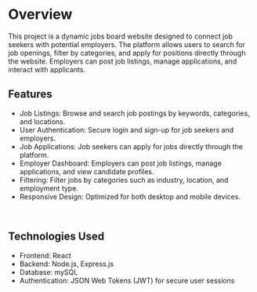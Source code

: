 # Overview
This project is a dynamic jobs board website designed to connect job seekers with potential employers. The platform allows users to search for job openings, filter by categories, and apply for positions directly through the website. Employers can post job listings, manage applications, and interact with applicants.
<br>

## Features
- Job Listings: Browse and search job postings by keywords, categories, and locations.
- User Authentication: Secure login and sign-up for job seekers and employers.
- Job Applications: Job seekers can apply for jobs directly through the platform.
- Employer Dashboard: Employers can post job listings, manage applications, and view candidate profiles.
- Filtering: Filter jobs by categories such as industry, location, and employment type.
- Responsive Design: Optimized for both desktop and mobile devices.
<br>

## Technologies Used
- Frontend: React
- Backend: Node.js, Express.js
- Database: mySQL
- Authentication: JSON Web Tokens (JWT) for secure user sessions